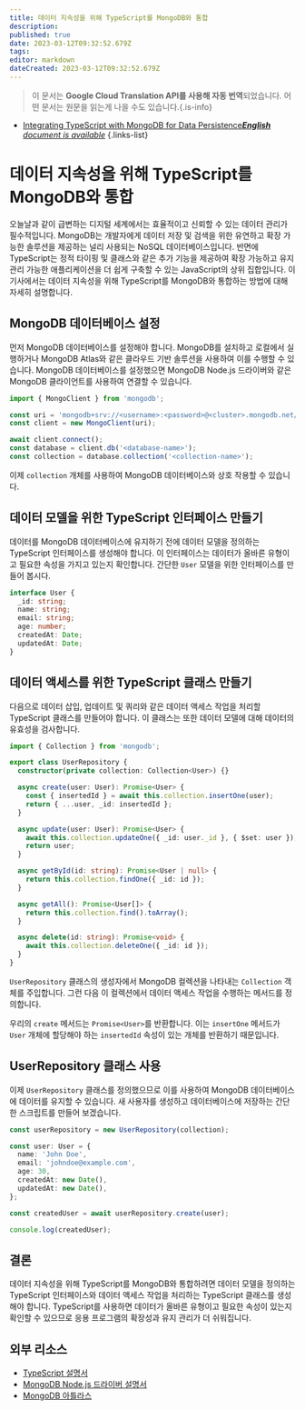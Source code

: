 ```yaml
---
title: 데이터 지속성을 위해 TypeScript를 MongoDB와 통합
description: 
published: true
date: 2023-03-12T09:32:52.679Z
tags: 
editor: markdown
dateCreated: 2023-03-12T09:32:52.679Z
---
```


> 이 문서는 **Google Cloud Translation API를 사용해 자동 번역**되었습니다.
어떤 문서는 원문을 읽는게 나을 수도 있습니다.{.is-info}



- [Integrating TypeScript with MongoDB for Data Persistence***English** document is available*](/en/Knowledge-base/TypeScript/integrating-typescript-with-mongodb-for-data-persistence)
{.links-list}

# 데이터 지속성을 위해 TypeScript를 MongoDB와 통합

오늘날과 같이 급변하는 디지털 세계에서는 효율적이고 신뢰할 수 있는 데이터 관리가 필수적입니다. MongoDB는 개발자에게 데이터 저장 및 검색을 위한 유연하고 확장 가능한 솔루션을 제공하는 널리 사용되는 NoSQL 데이터베이스입니다. 반면에 TypeScript는 정적 타이핑 및 클래스와 같은 추가 기능을 제공하여 확장 가능하고 유지 관리 가능한 애플리케이션을 더 쉽게 구축할 수 있는 JavaScript의 상위 집합입니다. 이 기사에서는 데이터 지속성을 위해 TypeScript를 MongoDB와 통합하는 방법에 대해 자세히 설명합니다.

## MongoDB 데이터베이스 설정

먼저 MongoDB 데이터베이스를 설정해야 합니다. MongoDB를 설치하고 로컬에서 실행하거나 MongoDB Atlas와 같은 클라우드 기반 솔루션을 사용하여 이를 수행할 수 있습니다. MongoDB 데이터베이스를 설정했으면 MongoDB Node.js 드라이버와 같은 MongoDB 클라이언트를 사용하여 연결할 수 있습니다.

```javascript
import { MongoClient } from 'mongodb';

const uri = 'mongodb+srv://<username>:<password>@<cluster>.mongodb.net/test?retryWrites=true&w=majority';
const client = new MongoClient(uri);

await client.connect();
const database = client.db('<database-name>');
const collection = database.collection('<collection-name>');
```

이제 `collection` 개체를 사용하여 MongoDB 데이터베이스와 상호 작용할 수 있습니다.

## 데이터 모델을 위한 TypeScript 인터페이스 만들기

데이터를 MongoDB 데이터베이스에 유지하기 전에 데이터 모델을 정의하는 TypeScript 인터페이스를 생성해야 합니다. 이 인터페이스는 데이터가 올바른 유형이고 필요한 속성을 가지고 있는지 확인합니다. 간단한 `User` 모델을 위한 인터페이스를 만들어 봅시다.

```typescript
interface User {
  _id: string;
  name: string;
  email: string;
  age: number;
  createdAt: Date;
  updatedAt: Date;
}
```

## 데이터 액세스를 위한 TypeScript 클래스 만들기

다음으로 데이터 삽입, 업데이트 및 쿼리와 같은 데이터 액세스 작업을 처리할 TypeScript 클래스를 만들어야 합니다. 이 클래스는 또한 데이터 모델에 대해 데이터의 유효성을 검사합니다.

```typescript
import { Collection } from 'mongodb';

export class UserRepository {
  constructor(private collection: Collection<User>) {}

  async create(user: User): Promise<User> {
    const { insertedId } = await this.collection.insertOne(user);
    return { ...user, _id: insertedId };
  }

  async update(user: User): Promise<User> {
    await this.collection.updateOne({ _id: user._id }, { $set: user });
    return user;
  }

  async getById(id: string): Promise<User | null> {
    return this.collection.findOne({ _id: id });
  }

  async getAll(): Promise<User[]> {
    return this.collection.find().toArray();
  }

  async delete(id: string): Promise<void> {
    await this.collection.deleteOne({ _id: id });
  }
}
```

`UserRepository` 클래스의 생성자에서 MongoDB 컬렉션을 나타내는 `Collection` 객체를 주입합니다. 그런 다음 이 컬렉션에서 데이터 액세스 작업을 수행하는 메서드를 정의합니다.

우리의 `create` 메서드는 `Promise<User>`를 반환합니다. 이는 `insertOne` 메서드가 `User` 개체에 할당해야 하는 `insertedId` 속성이 있는 개체를 반환하기 때문입니다.

## UserRepository 클래스 사용

이제 `UserRepository` 클래스를 정의했으므로 이를 사용하여 MongoDB 데이터베이스에 데이터를 유지할 수 있습니다. 새 사용자를 생성하고 데이터베이스에 저장하는 간단한 스크립트를 만들어 보겠습니다.

```typescript
const userRepository = new UserRepository(collection);

const user: User = {
  name: 'John Doe',
  email: 'johndoe@example.com',
  age: 30,
  createdAt: new Date(),
  updatedAt: new Date(),
};

const createdUser = await userRepository.create(user);

console.log(createdUser);
```

## 결론

데이터 지속성을 위해 TypeScript를 MongoDB와 통합하려면 데이터 모델을 정의하는 TypeScript 인터페이스와 데이터 액세스 작업을 처리하는 TypeScript 클래스를 생성해야 합니다. TypeScript를 사용하면 데이터가 올바른 유형이고 필요한 속성이 있는지 확인할 수 있으므로 응용 프로그램의 확장성과 유지 관리가 더 쉬워집니다.

## 외부 리소스

- [TypeScript 설명서](https://www.typescriptlang.org/docs/)
- [MongoDB Node.js 드라이버 설명서](https://mongodb.github.io/node-mongodb-native/)
- [MongoDB 아틀라스](https://www.mongodb.com/cloud/atlas)